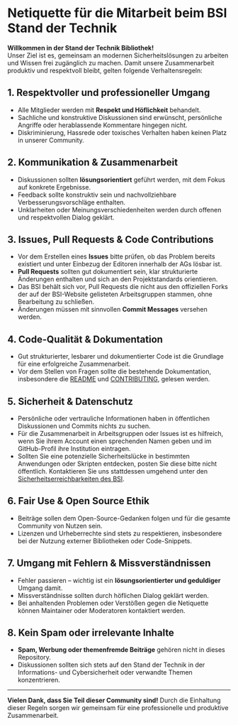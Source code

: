 # **Netiquette für die Mitarbeit beim BSI Stand der Technik**

**Willkommen in der Stand der Technik Bibliothek!**  
Unser Ziel ist es, gemeinsam an modernen Sicherheitslösungen zu arbeiten und Wissen frei zugänglich zu machen. Damit unsere Zusammenarbeit produktiv und respektvoll bleibt, gelten folgende Verhaltensregeln:  

## **1. Respektvoller und professioneller Umgang**  
- Alle Mitglieder werden mit **Respekt und Höflichkeit** behandelt.  
- Sachliche und konstruktive Diskussionen sind erwünscht, persönliche Angriffe oder herablassende Kommentare hingegen nicht.  
- Diskriminierung, Hassrede oder toxisches Verhalten haben keinen Platz in unserer Community.  

## **2. Kommunikation & Zusammenarbeit**  
- Diskussionen sollten **lösungsorientiert** geführt werden, mit dem Fokus auf konkrete Ergebnisse.  
- Feedback sollte konstruktiv sein und nachvollziehbare Verbesserungsvorschläge enthalten.  
- Unklarheiten oder Meinungsverschiedenheiten werden durch offenen und respektvollen Dialog geklärt.  

## **3. Issues, Pull Requests & Code Contributions**  
- Vor dem Erstellen eines **Issues** bitte prüfen, ob das Problem bereits existiert und unter Einbezug der Editoren innerhalb der AGs lösbar ist.  
- **Pull Requests** sollten gut dokumentiert sein, klar strukturierte Änderungen enthalten und sich an den Projektstandards orientieren.
- Das BSI behält sich vor, Pull Requests die nicht aus den offiziellen Forks der auf der BSI-Website gelisteten Arbeitsgruppen stammen, ohne Bearbeitung zu schließen. 
- Änderungen müssen mit sinnvollen **Commit Messages** versehen werden.  

## **4. Code-Qualität & Dokumentation**  
- Gut strukturierter, lesbarer und dokumentierter Code ist die Grundlage für eine erfolgreiche Zusammenarbeit.
- Vor dem Stellen von Fragen sollte die bestehende Dokumentation, insbesondere die [README](./README.md)
 und [CONTRIBUTING](./CONTRIBUTING.md), gelesen werden.  

## **5. Sicherheit & Datenschutz**  
- Persönliche oder vertrauliche Informationen haben in öffentlichen Diskussionen und Commits nichts zu suchen.
- Für die Zusammenarbeit in Arbeitsgruppen oder Issues ist es hilfreich, wenn Sie ihrem Account einen sprechenden Namen geben und im GitHub-Profil ihre Institution eintragen.
- Sollten Sie eine potenzielle Sicherheitslücke in bestimmten Anwendungen oder Skripten entdecken, posten Sie diese bitte nicht öffentlich. Kontaktieren Sie uns stattdessen umgehend unter den [Sicherheitserreichbarkeiten des BSI](https://www.bsi.bund.de/static/security/security.txt).

## **6. Fair Use & Open Source Ethik**  
- Beiträge sollen dem Open-Source-Gedanken folgen und für die gesamte Community von Nutzen sein.  
- Lizenzen und Urheberrechte sind stets zu respektieren, insbesondere bei der Nutzung externer Bibliotheken oder Code-Snippets.  

## **7. Umgang mit Fehlern & Missverständnissen**  
- Fehler passieren – wichtig ist ein **lösungsorientierter und geduldiger** Umgang damit.  
- Missverständnisse sollten durch höflichen Dialog geklärt werden.  
- Bei anhaltenden Problemen oder Verstößen gegen die Netiquette können Maintainer oder Moderatoren kontaktiert werden.  

## **8. Kein Spam oder irrelevante Inhalte**  
- **Spam, Werbung oder themenfremde Beiträge** gehören nicht in dieses Repository.  
- Diskussionen sollten sich stets auf den Stand der Technik in der Informations- und Cybersicherheit oder verwandte Themen konzentrieren.  

---  

**Vielen Dank, dass Sie Teil dieser Community sind!** Durch die Einhaltung dieser Regeln sorgen wir gemeinsam für eine professionelle und produktive Zusammenarbeit.
